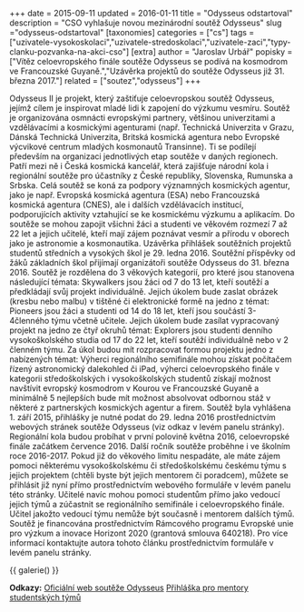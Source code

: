 +++
date = 2015-09-11
updated = 2016-01-11
title = "Odysseus odstartoval"
description = "CSO vyhlašuje novou mezinárodní soutěž Odysseus"
slug ="odysseus-odstartoval"
[taxonomies]
categories = ["cs"]
tags = ["uzivatele-vysokoskolaci","uzivatele-stredoskolaci","uzivatele-zaci","typy-clanku-pozvanka-na-akci-cso"]
[extra]
author = "Jaroslav Urbář"
popisky = ["Vítěz celoevropského finále soutěže Odysseus se podívá na kosmodrom ve Francouzské Guyaně.","Uzávěrka projektů do soutěže Odysseus již 31. března 2017."]
related = ["soutez","odysseus"]
+++

Odysseus II je projekt, který zaštiťuje celoevropskou soutěž Odysseus, jejímž cílem je inspirovat mladé lidi k zapojení do výzkumu vesmíru. Soutěž je organizována osmnácti evropskými partnery, většinou univerzitami a vzdělávacími a kosmickými agenturami (např. Technická Univerzita v Grazu, Dánská Technická Univerzita, Britská kosmická agentura nebo Evropské výcvikové centrum mladých kosmonautů Transinne). Ti se podílejí především na organizaci jednotlivých etap soutěže v daných regionech. Patří mezi ně i Česká kosmická kancelář, která zajišťuje národní kola i regionální soutěže pro účastníky z České republiky, Slovenska, Rumunska a Srbska. Celá soutěž se koná za podpory významných kosmických agentur, jako je např. Evropská kosmická agentura (ESA) nebo Francouzská kosmická agentura (CNES), ale i dalších vzdělávacích institucí, podporujících aktivity vztahující se ke kosmickému výzkumu a aplikacím. Do soutěže se mohou zapojit všichni žáci a studenti ve věkovém rozmezí 7 až 22 let a jejich učitelé, kteří mají zájem poznávat vesmír a přírodu v oborech jako je astronomie a kosmonautika. Uzávěrka přihlášek soutěžních projektů studentů středních a vysokých škol je 29. ledna 2016. Soutěžní příspěvky od žáků základních škol přijímají organizátoři soutěže Odysseus do 31. března 2016. Soutěž je rozdělena do 3 věkových kategorií, pro které jsou stanovena následující témata: Skywalkers jsou žáci od 7 do 13 let, kteří soutěží a předkládají svůj projekt individuálně. Jejich úkolem bude zaslat obrázek (kresbu nebo malbu) v tištěné či elektronické formě na jedno z témat: Pioneers jsou žáci a studenti od 14 do 18 let, kteří jsou součástí 3-4členného týmu včetně učitele. Jejich úkolem bude zasílat vypracovaný projekt na jedno ze čtyř okruhů témat: Explorers jsou studenti denního vysokoškolského studia od 17 do 22 let, kteří soutěží individuálně nebo v 2 členném týmu. Za úkol budou mít rozpracovat formou projektu jedno z nabízených témat: Výherci regionálního semifinále mohou získat počítačem řízený astronomický dalekohled či iPad, výherci celoevropského finále v kategorii středoškolských i vysokoškolských studentů získají možnost navštívit evropský kosmodrom v Kourou ve Francouzské Guyaně a minimálně 5 nejlepších bude mít možnost absolvovat odbornou stáž v některé z partnerských kosmických agentur a firem. Soutěž byla vyhlášena 1. září 2015, přihlášky je nutné podat do 29. ledna 2016 prostřednictvím webových stránek soutěže Odysseus (viz odkaz v levém panelu stránky). Regionální kola budou probíhat v první polovině května 2016, celoevropské finále začátkem července 2016. Další ročník soutěže proběhne i ve školním roce 2016-2017. Pokud již do věkového limitu nespadáte, ale máte zájem pomoci některému vysokoškolskému či středoškolskému českému týmu s jejich projektem (chtěli byste být jejich mentorem či poradcem), můžete se přihlásit již nyní přímo prostřednictvím webového formuláře v levém panelu této stránky. Učitelé navíc mohou pomoci studentům přímo jako vedoucí jejich týmů a zúčastnit se regionálního semifinále i celoevropského finále. Učitel jakožto vedoucí týmu nemůže být současně i mentorem dalších týmů. Soutěž je financována prostřednictvím Rámcového programu Evropské unie pro výzkum a inovace Horizont 2020 (grantová smlouva 640218). Pro více informací kontaktujte autora tohoto článku prostřednictvím formuláře v levém panelu stránky.

{{ galerie() }}

**Odkazy:**
[Oficiální web soutěže Odysseus]
[Přihláška pro mentory studentských týmů]

[Oficiální web soutěže Odysseus]: http://www.odysseus-contest.eu/cs/
[Přihláška pro mentory studentských týmů]: http://www.odysseus-contest.eu/cs/zdroje/sit-mentoru/
